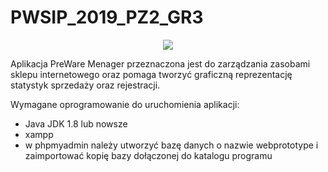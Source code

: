 # PWSIP_2019_PZ2_GR3

<p align="center"><img src="http://preware.cba.pl/appLogo.png"></p>

Aplikacja PreWare Menager przeznaczona jest do zarządzania zasobami sklepu internetowego oraz pomaga tworzyć graficzną reprezentację statystyk sprzedaży oraz rejestracji.

Wymagane oprogramowanie do uruchomienia aplikacji:
- Java JDK 1.8 lub nowsze
- xampp
- w phpmyadmin należy utworzyć bazę danych o nazwie webprototype i zaimportować kopię bazy dołączonej do katalogu programu
